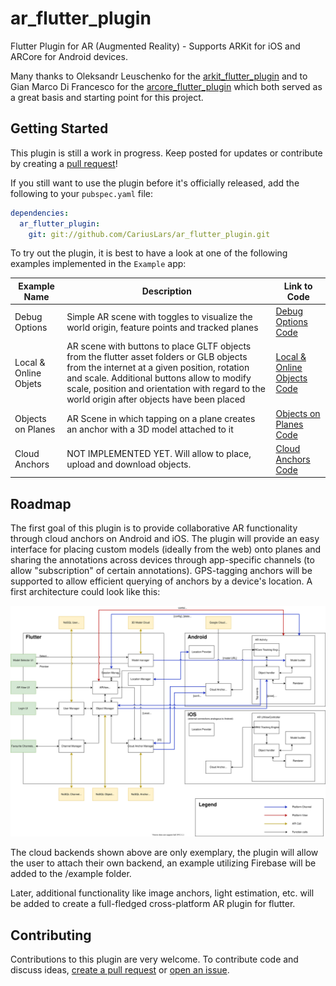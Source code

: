 # ar_flutter_plugin

Flutter Plugin for AR (Augmented Reality) - Supports ARKit for iOS and ARCore for Android devices.

Many thanks to Oleksandr Leuschenko for the [arkit_flutter_plugin](https://github.com/olexale/arkit_flutter_plugin) and to Gian Marco Di Francesco for the [arcore_flutter_plugin](https://github.com/giandifra/arcore_flutter_plugin) which both served as a great basis and starting point for this project.

## Getting Started

This plugin is still a work in progress. Keep posted for updates or contribute by creating a [pull request](https://github.com/CariusLars/ar_flutter_plugin/compare)!

If you still want to use the plugin before it's officially released, add the following to your `pubspec.yaml` file:
```yaml
dependencies:
  ar_flutter_plugin:
    git: git://github.com/CariusLars/ar_flutter_plugin.git
```

To try out the plugin, it is best to have a look at one of the following examples implemented in the `Example` app:


| Example Name          | Description                                                                                                                                                                                                                                                                            | Link to Code                                                                                                                                 |
| --------------------- | -------------------------------------------------------------------------------------------------------------------------------------------------------------------------------------------------------------------------------------------------------------------------------------- | -------------------------------------------------------------------------------------------------------------------------------------------- |
| Debug Options         | Simple AR scene with toggles to visualize the world origin, feature points and tracked planes                                                                                                                                                                                          | [Debug Options Code](https://github.com/CariusLars/ar_flutter_plugin/blob/main/example/lib/examples/debugoptionsexample.dart)                |
| Local & Online Objets | AR scene with buttons to place GLTF objects from the flutter asset folders or GLB objects from the internet at a given position, rotation and scale. Additional buttons allow to modify scale, position and orientation with regard to the world origin after objects have been placed | [Local & Online Objects Code](https://github.com/CariusLars/ar_flutter_plugin/blob/main/example/lib/examples/localandwebobjectsexample.dart) |
| Objects on Planes     | AR Scene in which tapping on a plane creates an anchor with a 3D model attached to it                                                                                                                                                                                                  | [Objects on Planes Code](https://github.com/CariusLars/ar_flutter_plugin/blob/main/example/lib/examples/objectsonplanesexample.dart)         |
| Cloud Anchors         | NOT IMPLEMENTED YET. Will allow to place, upload and download objects.                                                                                                                                                                                                                 | [Cloud Anchors Code](https://github.com/CariusLars/ar_flutter_plugin/blob/main/example/lib/examples/cloudanchorexample.dart)                 |


## Roadmap

The first goal of this plugin is to provide collaborative AR functionality through cloud anchors on Android and iOS. The plugin will provide an easy interface for placing custom models (ideally from the web) onto planes and sharing the annotations across devices through app-specific channels (to allow "subscription" of certain annotations). GPS-tagging anchors will be supported to allow efficient querying of anchors by a device's location. A first architecture could look like this: 

![ar_plugin_architecture](./AR_Plugin_Architecture_lowlevel.svg)

The cloud backends shown above are only exemplary, the plugin will allow the user to attach their own backend, an example utilizing Firebase will be added to the /example folder.

Later, additional functionality like image anchors, light estimation, etc. will be added to create a full-fledged cross-platform AR plugin for flutter.

## Contributing

Contributions to this plugin are very welcome. To contribute code and discuss ideas, [create a pull request](https://github.com/CariusLars/ar_flutter_plugin/compare) or [open an issue](https://github.com/CariusLars/ar_flutter_plugin/issues/new).
